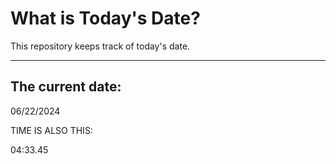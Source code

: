 # What is Today's Date?
This repository keeps track of today's date.
* * *
 
## The current date:  
 06/22/2024 
  
  
 TIME IS ALSO THIS: 
  
 04:33.45 
  
  
